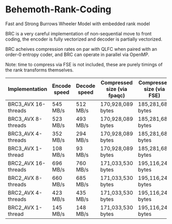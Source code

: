 # Behemoth-Rank-Coding
Fast and Strong Burrows Wheeler Model with embedded rank model

BRC is a very careful implementation of non-sequential move to front coding, the encoder is fully vectorized and decoder is partially vectorized. 

BRC acheives compression rates on par with QLFC when paired with an order-0 entropy coder, and BRC can operate in parallel via OpenMP.

Note: time to compress via FSE is not included, these are purely timings of the rank transforms themselves.

Implementation         | Encode speed | Decode speed| Compressed size (via fpaqc)| Compressed size (via FSE) |
-----------------------|--------------|-------------|---------------------------|----------------------------
BRC3_AVX 16-threads    | 545 MB/s     | 512 MB/s    | 170,928,089 bytes         | 185,281,681 bytes          |
BRC3_AVX 8-threads     | 523 MB/s     | 493 MB/s    | 170,928,089 bytes         | 185,281,681 bytes          |
BRC3_AVX 4-threads     | 352 MB/s     | 294 MB/s    | 170,928,089 bytes         | 185,281,681 bytes          |
BRC3_AVX 1-thread      | 108 MB/s     | 93 MB/s     | 170,928,089 bytes         | 185,281,681 bytes          |
BRC2_AVX 16-threads    | 696 MB/s     | 760 MB/s    | 171,033,530 bytes         | 195,116,241 bytes          |
BRC2_AVX 8-threads     | 660 MB/s     | 685 MB/s    | 171,033,530 bytes         | 195,116,241 bytes          |
BRC2_AVX 4-threads     | 423 MB/s     | 435 MB/s    | 171,033,530 bytes         | 195,116,241 bytes          |
BRC2_AVX 1-thread      | 145 MB/s     | 148 MB/s    | 171,033,530 bytes         | 195,116,241 bytes          |
